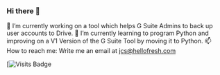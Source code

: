 ### Hi there 👋


🔭 I’m currently working on a tool which helps G Suite Admins to back up user accounts to Drive.
🌱 I’m currently learning to program Python and improving on a V1 Version of the G Suite Tool by moving it to Python.
📫 How to reach me: Write me an email at jcs@hellofresh.com

[![Visits Badge](https://badges.pufler.dev/visits/{jcsh})



<!--
**jchs/jchs** is a ✨ _special_ ✨ repository because its `README.md` (this file) appears on your GitHub profile.

Here are some ideas to get you started:

- 👯 I’m looking to collaborate on ...
- 🤔 I’m looking for help with ...
- 💬 Ask me about ...
- 😄 Pronouns: ...
- ⚡ Fun fact: ...
-->
